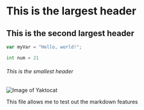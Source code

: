 # This is the largest header

## This is the second largest header

``` javascript
var myVar = "Hello, world!";
```
```python
int num = 21
```

###### This is the smallest header

![Image of Yaktocat](https://octodex.github.com/images/yaktocat.png)

This file allows me to test out the markdown features
